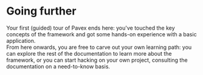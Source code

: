 # Going further

Your first (guided) tour of Pavex ends here: you've touched the key concepts of the framework and got some hands-on
experience with a basic application.\
From here onwards, you are free to carve out your own learning path: you can explore the rest of the documentation
to learn more about the framework, or you can start hacking on your own project, consulting the documentation on a
need-to-know basis.

[Blueprint]: ../../api_reference/pavex/blueprint/struct.Blueprint.html
[StatusCode]: ../../api_reference/pavex/http/struct.StatusCode.html
[Response]: ../../api_reference/pavex/response/struct.Response.html
[IntoResponse]: ../../api_reference/pavex/response/trait.IntoResponse.html
[PathParams]: ../../api_reference/pavex/request/path/struct.PathParams.html
[Response::ok]: ../../api_reference/pavex/response/struct.Response.html#method.ok
[set_typed_body]: ../../api_reference/pavex/response/struct.Response.html#method.set_typed_body
[Lifecycle::Singleton]: ../../api_reference/pavex/blueprint/constructor/enum.Lifecycle.html#variant.Singleton
[Lifecycle::RequestScoped]: ../../api_reference/pavex/blueprint/constructor/enum.Lifecycle.html#variant.RequestScoped
[Lifecycle::Transient]: ../../api_reference/pavex/blueprint/constructor/enum.Lifecycle.html#variant.Transient
[RequestHead]: ../../api_reference/pavex/request/struct.RequestHead.html
